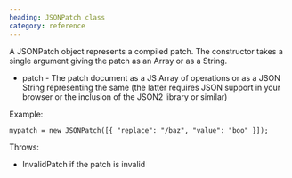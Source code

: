 ```yaml
--- 
heading: JSONPatch class
category: reference
---
```


A JSONPatch object represents a compiled patch. The constructor takes a single argument giving the patch as an Array or as a String.

* patch - The patch document as a JS Array of operations or as a JSON String representing the same (the latter requires JSON support in your browser or the inclusion of the JSON2 library or similar)

Example:

    mypatch = new JSONPatch([{ "replace": "/baz", "value": "boo" }]);


Throws:

* InvalidPatch if the patch is invalid
